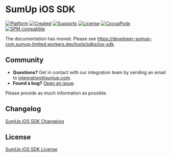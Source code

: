 # SumUp iOS SDK

[![Platform](https://img.shields.io/badge/Platform-iOS-lightgrey.svg?style=flat)](#prerequisites)
[![Created](https://img.shields.io/badge/Made%20by-SumUp-blue.svg?style=flat)](https://sumup.com)
[![Supports](https://img.shields.io/badge/Requires-iOS%2014+-red.svg?style=flat)]()
[![License](https://img.shields.io/badge/License-SumUp-brightgreen.svg?style=flat)](LICENSE)
[![CocoaPods](https://img.shields.io/cocoapods/v/SumUpSDK.svg?style=flat)](SumUpSDK.podspec)
[![SPM compatible](https://img.shields.io/badge/SPM-compatible-4BC51D.svg?style=flat)](Package.swift)

The documentation has moved. Please see https://developer-sumup-com.sumup-limited.workers.dev/tools/sdks/ios-sdk.

## Community

- **Questions?** Get in contact with our integration team by sending an email to integration@sumup.com.
- **Found a bug?** [Open an issue](https://github.com/sumup/sumup-ios-sdk/issues/new).

Please provide as much information as possible.

## Changelog

[SumUp iOS SDK Changelog](CHANGELOG.md)

## License

[SumUp iOS SDK License](LICENSE)
